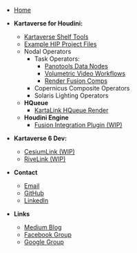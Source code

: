 <!-- docs/_sidebar.md -->
- [Home](/)
- **Kartaverse for Houdini:**
	- [Kartaverse Shelf Tools](shelf)
	- [Example HIP Project Files](examples)
	- Nodal Operators
		- Task Operators:
			- [Panotools Data Nodes](panotools)
			- [Volumetric Video Workflows](https://docs.google.com/document/d/17xXudeghGhvfofffoqLhYmcvgnS-_eP0A1KOwWJPjxg/edit?usp=sharing)
			- [Render Fusion Comps](https://docs.google.com/document/d/1l9L-LhCxTobZmRlinu3oKUM61EuqtZJmcf_Tv1VG-8Q/edit?usp=sharing)
		- Copernicus Composite Operators
		- Solaris Lighting Operators
	- **HQueue**
		- [KartaLink HQueue Render](hqueue.md)
	- **Houdini Engine**
		- [Fusion Integration Plugin (WIP)](https://www.facebook.com/share/p/fN47vjobmNDd9Shh/)

- **Kartaverse 6 Dev:**
	- [CesiumLink (WIP)](https://kartaverse.github.io/CesiumLink/)
	- [RiveLink (WIP)](https://kartaverse.github.io/RiveLink/#/)
- **Contact**
	- [Email](mailto:andrew@andrewhazelden.com)
	- [GitHub](https://github.com/AndrewHazelden)
	- [LinkedIn](https://www.linkedin.com/in/andrewhazelden/)
- **Links**
	- [Medium Blog](https://medium.com/@andrewhazelden)
	- [Facebook Group](https://www.facebook.com/groups/kartavr)
	- [Google Group](https://groups.google.com/g/kartaverse/)
